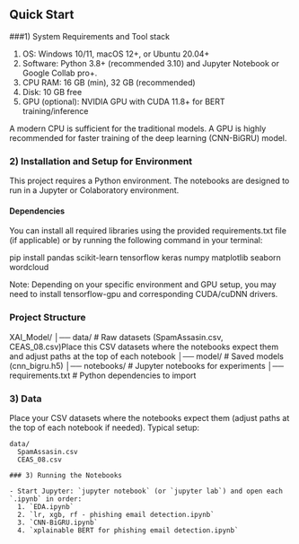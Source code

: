 ## Quick Start

###1) System Requirements and Tool stack 
1) OS: Windows 10/11, macOS 12+, or Ubuntu 20.04+
2)  Software: Python 3.8+ (recommended 3.10)  and Jupyter Notebook or Google Collab pro+.
3) CPU RAM: 16 GB (min), 32 GB (recommended)
4)  Disk: 10 GB free
5) GPU (optional): NVIDIA GPU with CUDA 11.8+ for BERT training/inference

 A modern CPU is sufficient for the traditional models. A GPU is highly recommended for faster training of the deep learning (CNN-BiGRU) model.

### 2) Installation and Setup for Environment
This project requires a Python environment. The notebooks are designed to run in a Jupyter or Colaboratory environment.

#### Dependencies
You can install all required libraries using the provided requirements.txt file (if applicable) or by running the following command in your terminal:

pip install pandas scikit-learn tensorflow keras numpy matplotlib seaborn wordcloud

Note: Depending on your specific environment and GPU setup, you may need to install tensorflow-gpu and corresponding CUDA/cuDNN drivers.

### Project Structure
XAI_Model/
│── data/               # Raw datasets (SpamAssasin.csv, CEAS_08.csv)Place this CSV datasets where the notebooks expect them and adjust paths at the top of each notebook
│── model/              # Saved models (cnn_bigru.h5)
│── notebooks/          # Jupyter notebooks for experiments
│── requirements.txt    # Python dependencies to import

### 3) Data
Place your CSV datasets where the notebooks expect them (adjust paths at the top of each notebook if needed). Typical setup:

```
data/
  SpamAssasin.csv
  CEAS_08.csv

### 3) Running the Notebooks

- Start Jupyter: `jupyter notebook` (or `jupyter lab`) and open each `.ipynb` in order:
  1. `EDA.ipynb`
  2. `lr, xgb, rf - phishing email detection.ipynb`
  3. `CNN-BiGRU.ipynb`
  4. `xplainable BERT for phishing email detection.ipynb`

